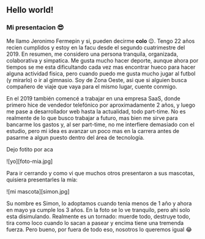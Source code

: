 ## Hello world!
### Mi presentacion 😎
Me llamo Jeronimo Fermepin y si, pueden decirme **colo** 😉. Tengo 22 años recien cumplidos y estoy en la facu desde el segundo cuatrimestre del 2019. En resumen, me considero una persona tranquila, organizada, colaborativa y simpatica. Me gusta mucho hacer deporte, aunque ahora por tiempos se me esta dificultando cada vez mas encontrar hueco para hacer alguna actividad fisica, pero cuando puedo me gusta mucho jugar al futbol (y mirarlo) o ir al gimnasio. Soy de Zona Oeste, asi que si alguien busca compañero de viaje que vaya para el mismo lugar, cuente conmigo.

En el 2019 también comencé a trabajar en una empresa SaaS, donde primero hice de vendedor telefónico por aproximadamente 2 años, y luego me pase a desarrollador web hasta la actualidad, todo part-time. No es realmente de lo que busco trabajar a futuro, mas bien me sirve para bancarme los gastos y, al ser part-time, no me interfiere demasiado con el estudio, pero mi idea es avanzar un poco mas en la carrera antes de pasarme a algun puesto dentro del área de tecnología.

Dejo fotito por aca

![yo][foto-mia.jpg]

Para ir cerrando y como vi que muchos otros presentaron a sus mascotas, quisiera presentarles la mía:

![mi mascota][simon.jpg]

Su nombre es Simon, lo adoptamos cuando tenia menos de 1 año y ahora en mayo ya cumple los 3 años. En la foto se lo ve tranquilo, pero ahi solo esta disimulando. Realmente es un tornado: muerde todo, destruye todo, tira como loco cuando lo sacan a pasear y encima tiene una tremenda fuerza. Pero bueno, por fuera de todo eso, nosotros lo queremos igual 😂
